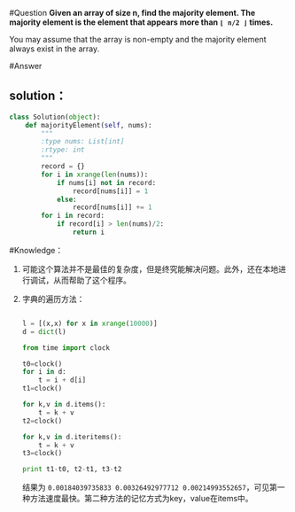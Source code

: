 #Question
**Given an array of size n, find the majority element. The majority element is the element that appears more than `⌊ n/2 ⌋` times.**

You may assume that the array is non-empty and the majority element always exist in the array.

#Answer
## solution：
```python
class Solution(object):
    def majorityElement(self, nums):
        """
        :type nums: List[int]
        :rtype: int
        """
        record = {}
        for i in xrange(len(nums)):
            if nums[i] not in record:
                record[nums[i]] = 1
            else:
                record[nums[i]] += 1
        for i in record:
            if record[i] > len(nums)/2:
                return i
```

#Knowledge：

1. 可能这个算法并不是最佳的复杂度，但是终究能解决问题。此外，还在本地进行调试，从而帮助了这个程序。

2. 字典的遍历方法：

    ```python

    l = [(x,x) for x in xrange(10000)]
    d = dict(l)
 
    from time import clock
 
    t0=clock()
    for i in d:
        t = i + d[i]
    t1=clock()
 
    for k,v in d.items():
        t = k + v
    t2=clock()
 
    for k,v in d.iteritems():
        t = k + v
    t3=clock()
 
    print t1-t0, t2-t1, t3-t2

    ```
    结果为`0.00184039735833 0.00326492977712 0.00214993552657`，可见第一种方法速度最快。第二种方法的记忆方式为key，value在items中。
    
